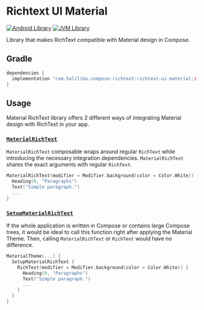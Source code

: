 # Richtext UI Material

[![Android Library](https://img.shields.io/badge/Platform-Android-green.svg?style=for-the-badge)](https://developer.android.com/studio/build/dependencies)
[![JVM Library](https://img.shields.io/badge/Platform-JVM-red.svg?style=for-the-badge)](https://kotlinlang.org/docs/mpp-intro.html)

Library that makes RichText compatible with Material design in Compose.

## Gradle

```groovy
dependencies {
  implementation "com.halilibo.compose-richtext:richtext-ui-material:${richtext_version}"
}
```

## Usage

Material RichText library offers 2 different ways of integrating Material design with RichText in your app.

### [`MaterialRichText`](../api/richtext-ui-material/com.halilibo.richtext.ui.material/-material-rich-text.html)

`MaterialRichText` composable wraps around regular `RichText` while introducing the necessary integration
dependencies. `MaterialRichText` shares the exact arguments with regular `RichText`.

```kotlin
MaterialRichText(modifier = Modifier.background(color = Color.White)) {
  Heading(0, "Paragraphs")
  Text("Simple paragraph.")
  ...
}
```

### [`SetupMaterialRichText`](../api/richtext-ui-material/com.halilibo.richtext.ui.material/-setup-material-rich-text.html)

If the whole application is written in Compose or contains large Compose trees, it would be ideal to call this function right after applying the Material Theme.
Then, calling `MaterialRichText` or `RichText` would have no difference.

```kotlin
MaterialTheme(...) {
  SetupMaterialRichText {
    RichText(modifier = Modifier.background(color = Color.White)) {
      Heading(0, "Paragraphs")
      Text("Simple paragraph.")
      ...
    }
  }
}
```

